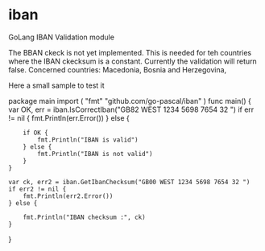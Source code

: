 # iban
GoLang IBAN Validation module

The BBAN ckeck is not yet implemented.
This is needed for teh countries where the IBAN ckecksum is a constant.
Currently the validation will return false.
Concerned countries:
Macedonia, Bosnia and Herzegovina, 

Here a small sample to test it






package main
import (
	"fmt"
	"github.com/go-pascal/iban"
)
func main() {
	var OK, err = iban.IsCorrectIban("GB82 WEST 1234 5698 7654 32 ")
	if err != nil {
		fmt.Println(err.Error())
	} else {

		if OK {
			fmt.Println("IBAN is valid")
		} else {
			fmt.Println("IBAN is not valid")
		}
	}

	var ck, err2 = iban.GetIbanChecksum("GB00 WEST 1234 5698 7654 32 ")
	if err2 != nil {
		fmt.Println(err2.Error())
	} else {

		fmt.Println("IBAN checksum :", ck)
	}
}

